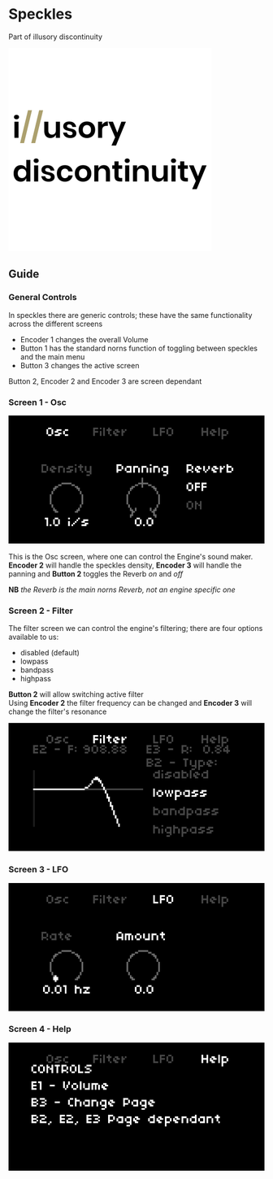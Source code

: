 # Speckles

Part of illusory discontinuity

![](./DOCS/illusory-logo-small.png)

## Guide

### General Controls

In speckles there are generic controls; these have the same functionality across the different screens

* Encoder 1 changes the overall Volume
* Button 1 has the standard norns function of toggling between speckles and the main menu
* Button 3 changes the active screen

Button 2, Encoder 2 and Encoder 3 are screen dependant


### Screen 1 - Osc

![Speckles screen 1](./DOCS/speckles_001.png)

This is the Osc screen, where one can control the Engine's sound maker.  
**Encoder 2** will handle the speckles density, **Encoder 3** will handle the panning and **Button 2** toggles the Reverb *on* and *off*

**NB** *the Reverb is the main norns Reverb, not an engine specific one*

### Screen 2 - Filter

The filter screen we can control the engine's filtering; there are four options available to us:

* disabled (default)
* lowpass
* bandpass
* highpass

**Button 2** will allow switching active filter  
Using **Encoder 2** the filter frequency can be changed and **Encoder 3** will change the filter's resonance


![Speckles screen 2](./DOCS/speckles_002.png)

### Screen 3 - LFO

![Speckles screen 3](./DOCS/speckles_003.png)

### Screen 4 - Help

![Speckles screen 4](./DOCS/speckles_004.png)
